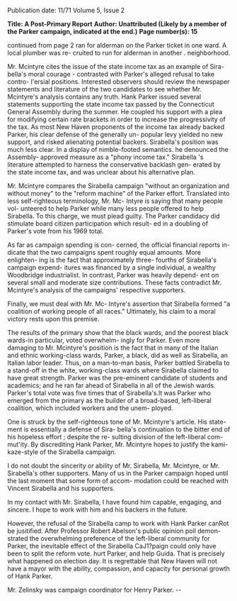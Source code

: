 Publication date: 11/71
Volume 5, Issue 2

**Title:  A Post-Primary Report**
**Author:  Unattributed (Likely by a member of the Parker campaign, indicated at the end.)**
**Page number(s): 15**

continued from page 2 
ran for alderman on the Parker ticket 
in one ward. A local plumber was re-
cruited to run for alderman in another 
. neighborhood. 


Mr. Mcintyre cites the issue of the 
state income tax as an example of Sira-
bella's moral courage - contrasted with 
Parker's alleged refusal to take contro-
l'ersial positions. Interested observers 
should review the newspaper statements 
and literature of the two candidates to 
see whether Mr. Mcintyre's analysis 
contains any truth. Hank Parker issued 
several statements supporting the state 
income tax passed by the Connecticut 
General Assembly during the summer. 
He coupled his support with a plea for 
modifying certain rate brackets in order 
to increase the progressivity of the tax. 
As most New Haven proponents of 
the income tax already backed Parker, 
his clear defense of the generally un-
popular levy yielded no new support, 
and risked alienating potential backers. 
Sirabella's position was much less 
clear. In a display of nimble-footed 
semantics. he denounced the Assembly-
approved measure as a "phony income 
tax." Sirabella 's literature attempted to 
harness the conservative backlash gen-
erated by the state income tax, and was 
unclear about his alternative plan. 


Mr. Mcintyre compares the Sirabella 
campaign "without an organization and 
without money" to the "reform machine" 
of the Parker effort. Translated into 
less self-righteous terminology, Mr. Mc-
Intyre is saying that many people vol-
unteered to help Parker while many 
less people offered to help Sirabella. 
To this charge, we must plead guilty. 
The Parker candidacy did stimulate 
board citizen participation which result-
ed in a doubling of Parker's vote from 
his 1969 total. 


As far as campaign spending is con-
cerned, the official financial reports in-
dicate that the two campaigns spent 
roughly equal amounts. More enlighten-
ing is the fact that approximately three-
fourths of Sirabella's campaign expend-
itures was financed by a single individual, 
a wealthy Woodbridge industrialist. 
In contrast, Parker was heavily depend-
ent on several small and moderate size 
contributions. These facts contradict Mr. 
Mcintyre's analysis of the campaigns' 
respective supporters. 


Finally, we must deal with Mr. Mc-
Intyre's assertion that Sirabella formed 
"a coalition of working people of all 
races." Ultimately, his claim to a moral 
victory rests upon this premise. 


The results of the primary show that 
the black wards, and the poorest black 
wards-in particular, voted overwhelm-
ingly for Parker. Even more damaging 
to Mr. Mcintyre's position is the fact 
that in many of the Italian and ethnic 
working-class wards, Parker, a black, 
did as well as Sirabella, an Italian labor 
leader. Thus, on a man-to-man basis, 
Parker battled Sirabella to a stand-off in 
the white, working-class wards where 
Sirabella claimed to have great strength. 
Parker was the pre-eminent candidate of 
students and academics; and he ran far 
ahead of Sirabella in all of the Jewish 
wards. Parker's total vote was five times 
that of Sirabella's.lt was Parker who 
emerged from the primary as the builder 
of a broad-based, left-liberal coalition, 
which included workers and the unem-
ployed. 


One is struck by the self-righteous 
tone of Mr. Mcintyre's article. His state-
ment is essentially a defense of Sira-
bella's continuation to the bitter end 
of his hopeless effort ; despite the re-
sulting division of the left-liberal com-
mut'ity. By discrediting Hank Parker, 
Mr. Mcintyre hopes to justify the kami-
kaze-style of the Sirabella campaign. 


I do not doubt the sincerity or ability 
of Mr. Sirabella, Mr. Mcintyre, or Mr. 
Sirabella's other supporters. Many of us 
in the Parker campaign hoped until the 
last moment that some form of accom-
modation could be reached with Vincent 
Sirabella and his supporters. 


In my contact with Mr. Sirabella, I 
have found him capable, engaging, and 
sincere. I hope to work with him and his 
backers in the future. 


However, the refusal of the Sirabella 
camp to work with Hank Parker canRot 
be jusitified. After Professor Robert 
Abelson's public opinion poll demon-
strated the overwhelming preference of 
the left-liberal community for Parker, 
the inevitable effect of the Sirabella 
CaJ1?paign could only have been to split 
the reform vote. hurt Parker, and help 
Guida. That is precisely what happened 
on election day. It is regrettable that 
New Haven will not have a mayor with 
the ability, compassion, and capacity 
for personal growth of Hank Parker. 


Mr. Zelinsky was campaign coordinator 
for Henry Parker. --